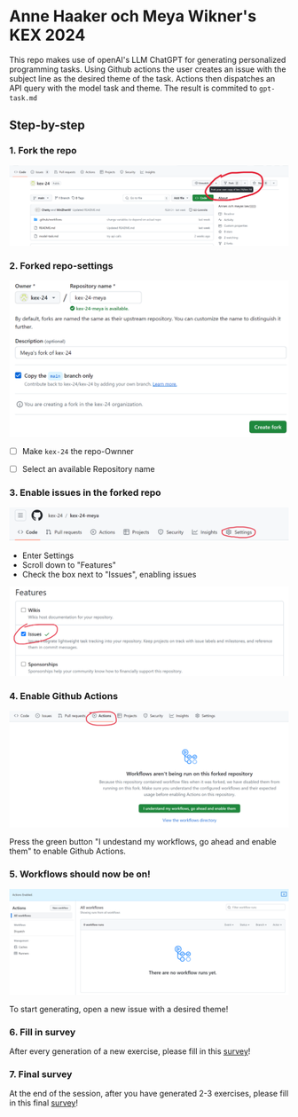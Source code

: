 # Anne Haaker och Meya Wikner's KEX 2024

This repo makes use of openAI's LLM ChatGPT for generating personalized programming tasks. Using Github actions the user creates an issue with the subject line as the desired theme of the task. Actions then dispatches an API query with the model task and theme. The result is commited to `gpt-task.md`

## Step-by-step


### 1. Fork the repo

![Forkbutton](img/fork.png)


### 2. Forked repo-settings

![Create fork, settings page](img/fork-settings.png)

- [ ] Make `kex-24` the repo-Ownner
- [ ] Select an available Repository name


### 3. Enable issues in the forked repo

![Github repo menu bar](img/settings.png)

- Enter Settings
- Scroll down to "Features"
- Check the box next to "Issues", enabling issues

![Github Settings, features, issue circled in red](img/issues.png)


### 4. Enable Github Actions

![Github actions, enable](img/actions.png)

Press the green button "I undestand my workflows, go ahead and enable them" to enable Github Actions.

### 5. Workflows should now be on!

![Github actions, enable](img/actions-on.png)

To start generating, open a new issue with a desired theme!

### 6. Fill in survey

After every generation of a new exercise, please fill in this [survey](https://forms.gle/5QGt7ETd5XPrc2GQ6)!

### 7. Final survey

At the end of the session, after you have generated 2-3 exercises, please fill in this final [survey](https://forms.gle/BCBVtXQXbcwFpQ2K7)!
